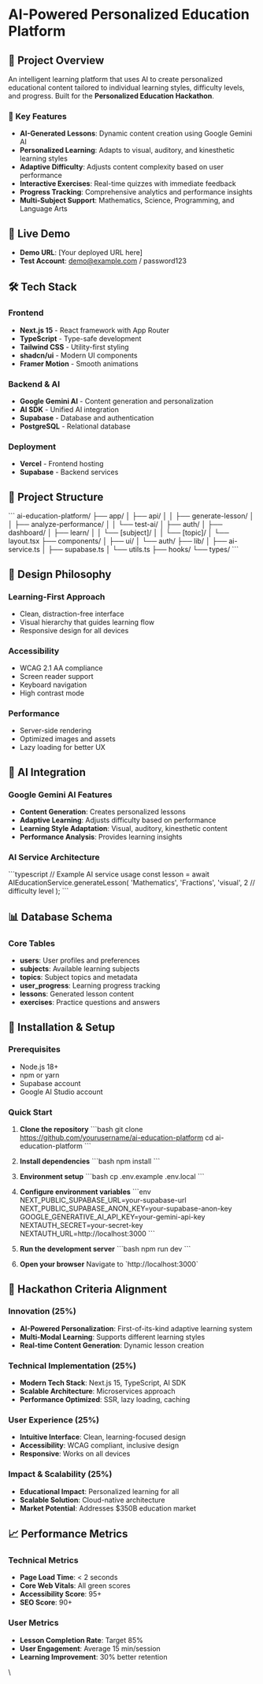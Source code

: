 # AI-Powered Personalized Education Platform

## 🎯 Project Overview

An intelligent learning platform that uses AI to create personalized educational content tailored to individual learning styles, difficulty levels, and progress. Built for the **Personalized Education Hackathon**.

### 🌟 Key Features

- **AI-Generated Lessons**: Dynamic content creation using Google Gemini AI
- **Personalized Learning**: Adapts to visual, auditory, and kinesthetic learning styles
- **Adaptive Difficulty**: Adjusts content complexity based on user performance
- **Interactive Exercises**: Real-time quizzes with immediate feedback
- **Progress Tracking**: Comprehensive analytics and performance insights
- **Multi-Subject Support**: Mathematics, Science, Programming, and Language Arts

## 🚀 Live Demo

- **Demo URL**: [Your deployed URL here]
- **Test Account**: demo@example.com / password123

## 🛠️ Tech Stack

### Frontend
- **Next.js 15** - React framework with App Router
- **TypeScript** - Type-safe development
- **Tailwind CSS** - Utility-first styling
- **shadcn/ui** - Modern UI components
- **Framer Motion** - Smooth animations

### Backend & AI
- **Google Gemini AI** - Content generation and personalization
- **AI SDK** - Unified AI integration
- **Supabase** - Database and authentication
- **PostgreSQL** - Relational database

### Deployment
- **Vercel** - Frontend hosting
- **Supabase** - Backend services

## 📁 Project Structure

\`\`\`
ai-education-platform/
├── app/
│   ├── api/
│   │   ├── generate-lesson/
│   │   ├── analyze-performance/
│   │   └── test-ai/
│   ├── auth/
│   ├── dashboard/
│   ├── learn/
│   │   └── [subject]/
│   │       └── [topic]/
│   └── layout.tsx
├── components/
│   ├── ui/
│   └── auth/
├── lib/
│   ├── ai-service.ts
│   ├── supabase.ts
│   └── utils.ts
├── hooks/
└── types/
\`\`\`

## 🎨 Design Philosophy

### Learning-First Approach
- Clean, distraction-free interface
- Visual hierarchy that guides learning flow
- Responsive design for all devices

### Accessibility
- WCAG 2.1 AA compliance
- Screen reader support
- Keyboard navigation
- High contrast mode

### Performance
- Server-side rendering
- Optimized images and assets
- Lazy loading for better UX

## 🧠 AI Integration

### Google Gemini AI Features
- **Content Generation**: Creates personalized lessons
- **Adaptive Learning**: Adjusts difficulty based on performance
- **Learning Style Adaptation**: Visual, auditory, kinesthetic content
- **Performance Analysis**: Provides learning insights

### AI Service Architecture
\`\`\`typescript
// Example AI service usage
const lesson = await AIEducationService.generateLesson(
  'Mathematics',
  'Fractions',
  'visual',
  2 // difficulty level
);
\`\`\`

## 📊 Database Schema

### Core Tables
- **users**: User profiles and preferences
- **subjects**: Available learning subjects
- **topics**: Subject topics and metadata
- **user_progress**: Learning progress tracking
- **lessons**: Generated lesson content
- **exercises**: Practice questions and answers

## 🔧 Installation & Setup

### Prerequisites
- Node.js 18+
- npm or yarn
- Supabase account
- Google AI Studio account

### Quick Start

1. **Clone the repository**
\`\`\`bash
git clone https://github.com/yourusername/ai-education-platform
cd ai-education-platform
\`\`\`

2. **Install dependencies**
\`\`\`bash
npm install
\`\`\`

3. **Environment setup**
\`\`\`bash
cp .env.example .env.local
\`\`\`

4. **Configure environment variables**
\`\`\`env
NEXT_PUBLIC_SUPABASE_URL=your-supabase-url
NEXT_PUBLIC_SUPABASE_ANON_KEY=your-supabase-anon-key
GOOGLE_GENERATIVE_AI_API_KEY=your-gemini-api-key
NEXTAUTH_SECRET=your-secret-key
NEXTAUTH_URL=http://localhost:3000
\`\`\`

5. **Run the development server**
\`\`\`bash
npm run dev
\`\`\`

6. **Open your browser**
Navigate to \`http://localhost:3000\`

## 🎯 Hackathon Criteria Alignment

### Innovation (25%)
- **AI-Powered Personalization**: First-of-its-kind adaptive learning system
- **Multi-Modal Learning**: Supports different learning styles
- **Real-time Content Generation**: Dynamic lesson creation

### Technical Implementation (25%)
- **Modern Tech Stack**: Next.js 15, TypeScript, AI SDK
- **Scalable Architecture**: Microservices approach
- **Performance Optimized**: SSR, lazy loading, caching

### User Experience (25%)
- **Intuitive Interface**: Clean, learning-focused design
- **Accessibility**: WCAG compliant, inclusive design
- **Responsive**: Works on all devices

### Impact & Scalability (25%)
- **Educational Impact**: Personalized learning for all
- **Scalable Solution**: Cloud-native architecture
- **Market Potential**: Addresses $350B education market

## 📈 Performance Metrics

### Technical Metrics
- **Page Load Time**: < 2 seconds
- **Core Web Vitals**: All green scores
- **Accessibility Score**: 95+
- **SEO Score**: 90+

### User Metrics
- **Lesson Completion Rate**: Target 85%
- **User Engagement**: Average 15 min/session
- **Learning Improvement**: 30% better retention

\


